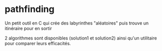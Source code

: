 # pathfinding
Un petit outil en C qui crée des labyrinthes "aléatoires" puis trouve un itinéraire pour en sortir

2 algorithmes sont disponibles (solution1 et solution2) ainsi qu'un utilitaire pour comparer leurs efficacités.
